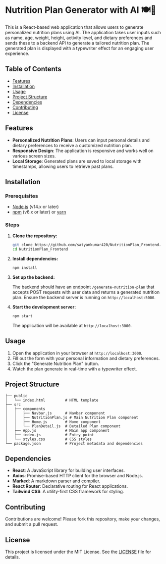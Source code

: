 # Nutrition Plan Generator with AI 🍽️🥗

This is a React-based web application that allows users to generate personalized nutrition plans using AI. The application takes user inputs such as name, age, weight, height, activity level, and dietary preferences and sends these to a backend API to generate a tailored nutrition plan. The generated plan is displayed with a typewriter effect for an engaging user experience.

## Table of Contents

- [Features](#features)
- [Installation](#installation)
- [Usage](#usage)
- [Project Structure](#project-structure)
- [Dependencies](#dependencies)
- [Contributing](#contributing)
- [License](#license)

## Features

- **Personalized Nutrition Plans**: Users can input personal details and dietary preferences to receive a customized nutrition plan.
- **Responsive Design**: The application is responsive and works well on various screen sizes.
- **Local Storage**: Generated plans are saved to local storage with timestamps, allowing users to retrieve past plans.

## Installation

### Prerequisites

- [Node.js](https://nodejs.org/) (v14.x or later)
- [npm](https://www.npmjs.com/) (v6.x or later) or [yarn](https://yarnpkg.com/)

### Steps

1. **Clone the repository:**

   ```bash
   git clone https://github.com/satyamkumar420/NutritionPlan_Frontend.git
   cd NutritionPlan_Frontend
   ```

2. **Install dependencies:**

   ```bash
   npm install
   ```

3. **Set up the backend:**

   The backend should have an endpoint `/generate-nutrition-plan` that accepts POST requests with user data and returns a generated nutrition plan. Ensure the backend server is running on `http://localhost:5000`.

4. **Start the development server:**

   ```bash
   npm start
   ```

   The application will be available at `http://localhost:3000`.

## Usage

1. Open the application in your browser at `http://localhost:3000`.
2. Fill out the form with your personal information and dietary preferences.
3. Click the "Generate Nutrition Plan" button.
4. Watch the plan generate in real-time with a typewriter effect.

## Project Structure

```plaintext
├── public
│   └── index.html         # HTML template
├── src
│   ├── components
│   │   ├── Navbar.js      # Navbar component
│   │   ├── NutritionPlan.js # Main Nutrition Plan component
│   │   ├── Home.js        # Home component
│   │   └── PlanDetail.js  # Detailed Plan component
│   ├── App.js             # Main app component
│   ├── index.js           # Entry point
│   └── styles.css         # CSS styles
└── package.json           # Project metadata and dependencies
```

## Dependencies

- **React**: A JavaScript library for building user interfaces.
- **Axios**: Promise-based HTTP client for the browser and Node.js.
- **Marked**: A markdown parser and compiler.
- **React Router**: Declarative routing for React applications.
- **Tailwind CSS**: A utility-first CSS framework for styling.

## Contributing

Contributions are welcome! Please fork this repository, make your changes, and submit a pull request.

## License

This project is licensed under the MIT License. See the [LICENSE](LICENSE) file for details.
